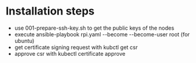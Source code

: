 # Installation steps
- use 001-prepare-ssh-key.sh to get the public keys of the nodes
- execute ansible-playbook rpi.yaml --become --become-user root (for ubuntu)
- get certificate signing request with kubctl get csr
- approve csr with kubectl certificate approve <csr-name>